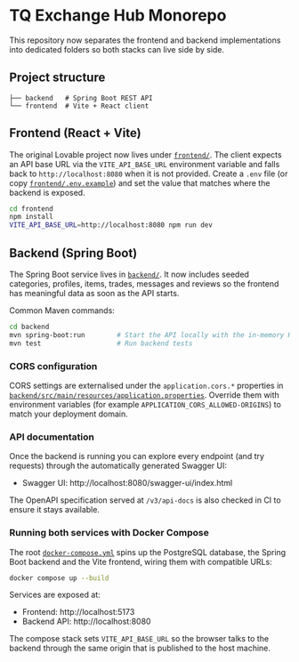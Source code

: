 # TQ Exchange Hub Monorepo

This repository now separates the frontend and backend implementations into dedicated folders so both stacks can live side by side.

## Project structure

```
├── backend   # Spring Boot REST API
└── frontend  # Vite + React client
```

## Frontend (React + Vite)

The original Lovable project now lives under [`frontend/`](frontend/). The client expects an API base URL via the `VITE_API_BASE_URL` environment variable and falls back to `http://localhost:8080` when it is not provided. Create a `.env` file (or copy [`frontend/.env.example`](frontend/.env.example)) and set the value that matches where the backend is exposed.

```bash
cd frontend
npm install
VITE_API_BASE_URL=http://localhost:8080 npm run dev
```

## Backend (Spring Boot)

The Spring Boot service lives in [`backend/`](backend/). It now includes seeded categories, profiles, items, trades, messages and reviews so the frontend has meaningful data as soon as the API starts.

Common Maven commands:

```bash
cd backend
mvn spring-boot:run        # Start the API locally with the in-memory H2 database
mvn test                   # Run backend tests
```

### CORS configuration

CORS settings are externalised under the `application.cors.*` properties in [`backend/src/main/resources/application.properties`](backend/src/main/resources/application.properties). Override them with environment variables (for example `APPLICATION_CORS_ALLOWED-ORIGINS`) to match your deployment domain.

### API documentation

Once the backend is running you can explore every endpoint (and try requests) through the automatically generated Swagger UI:

- Swagger UI: http://localhost:8080/swagger-ui/index.html

The OpenAPI specification served at `/v3/api-docs` is also checked in CI to ensure it stays available.

### Running both services with Docker Compose

The root [`docker-compose.yml`](docker-compose.yml) spins up the PostgreSQL database, the Spring Boot backend and the Vite frontend, wiring them with compatible URLs:

```bash
docker compose up --build
```

Services are exposed at:

- Frontend: http://localhost:5173
- Backend API: http://localhost:8080

The compose stack sets `VITE_API_BASE_URL` so the browser talks to the backend through the same origin that is published to the host machine.
